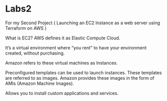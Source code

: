# Labs2
For my Second Project ( Launching an EC2 Instance as a web server using Terraform on AWS )

What is EC2?
AWS defines it as Elastic Compute Cloud.

It’s a virtual environment where “you rent” to have your environment created, without purchasing.

Amazon refers to these virtual machines as Instances.

Preconfigured templates can be used to launch instances. These templates are referred to as images. Amazon provides these images in the form of AMIs (Amazon Machine Images).

Allows you to install custom applications and services.
